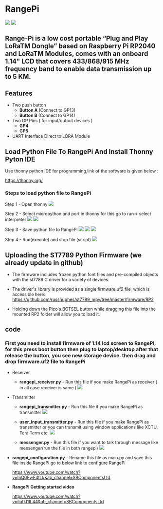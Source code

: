 # RangePi
<img src= "https://github.com/sbcshop/RangePi/blob/main/images/img1.jpg" />
<img src= "https://github.com/sbcshop/RangePi/blob/main/images/img2.jpg" />

## Range-Pi is a low cost portable “Plug and Play LoRaTM Dongle” based on Raspberry Pi RP2040 and  LoRaTM Modules, comes with an onboard 1.14" LCD that covers 433/868/915 MHz frequency band to enable data transmission up to 5 KM.

## Features
  * Two push button
    * **Button A** (Connect to GP13)
    * **Button B** (Connect to GP14)  
  * Two GP Pins ( for input/output devices )
    * **GP4**
    * **GP5**
  * UART Interface Direct to LORA Module

## Load Python File To RangePi And Install Thonny Pyton IDE
Use thonny python IDE for programming,link of the software is given below :

https://thonny.org/

### Steps to load python file to RangePi

Step 1 - Open thonny 
<img src= "https://github.com/sbcshop/RangePi/blob/main/images/img12.JPG" />

Step 2 - Select micropython and port in thonny for this go to run-> select interpreter
<img src= "https://github.com/sbcshop/RangePi/blob/main/images/img9.jpg" />
<img src= "https://github.com/sbcshop/RangePi/blob/main/images/img10.JPG" />

Step 3 - Save python file to RangePi
<img src= "https://github.com/sbcshop/RangePi/blob/main/images/img13.png" />
<img src= "https://github.com/sbcshop/RangePi/blob/main/images/img14.png" />
<img src= "https://github.com/sbcshop/RangePi/blob/main/images/img11.JPG" />

Step 4 - Run(execute) and stop file (script)
<img src= "https://github.com/sbcshop/RangePi/blob/main/images/img8.JPG" />

## Uploading the ST7789 Python Firmware (we already update in github)
 * The firmware includes frozen python font files and pre-compiled objects with the st7789 C driver for a variety of devices.
 * The driver's library is provided as a single firmware.uf2 file, which is accessible here:
    https://github.com/russhughes/st7789_mpy/tree/master/firmware/RP2
    
 * Holding down the Pico's BOTSEL button while dragging this file into the mounted RP2 folder will allow you to load it.

## code
### First you need to install firmware of 1.14 lcd screen to RangePi, for this press boot button then plug to laptop/desktop after that release the button, you see new        storage device. then drag and drop **firmware.uf2** file to RangePi

* Receiver
  * **rangepi_receiver.py** - Run this file if you make RangePi as receiver ( in all case receiver is same ) 
    <img src = "https://github.com/sbcshop/RangePi/blob/main/images/img6.JPG" />
 
* Transmitter  
  * **rangepi_transmitter.py** - Run this file if you make RangePi as transmitter 
    <img src = "https://github.com/sbcshop/RangePi/blob/main/images/img5.JPG" />
  
  * **user_input_transmitter.py** - Run this file if you make RangePi as transmitter or you can transmit using window applications like XCTU, Tera Term etc.
    <img src = "https://github.com/sbcshop/RangePi/blob/main/images/img3.JPG" />
    
  * **messenger.py** - Run this file if you want to talk through message like messenger(run the file in both rangepi)
    <img src = "https://github.com/sbcshop/RangePi/blob/main/images/img7.JPG" />
    
* **rangepi_configuration.py** - Rename this file as main.py and save this file inside RangePi.go to below link to configure RangePi
 
    https://www.youtube.com/watch?v=InQ0FwF4tLk&ab_channel=SBComponentsLtd


* **RangePi Getting started video**

   https://www.youtube.com/watch?v=ilqfkI1IL44&ab_channel=SBComponentsLtd
  


